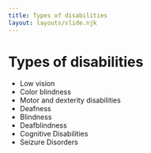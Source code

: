 ```yaml
---
title: Types of disabilities
layout: layouts/slide.njk
---
```


# Types of disabilities

- Low vision
- Color blindness
- Motor and dexterity disabilities
- Deafness
- Blindness
- Deafblindness
- Cognitive Disabilities
- Seizure Disorders

